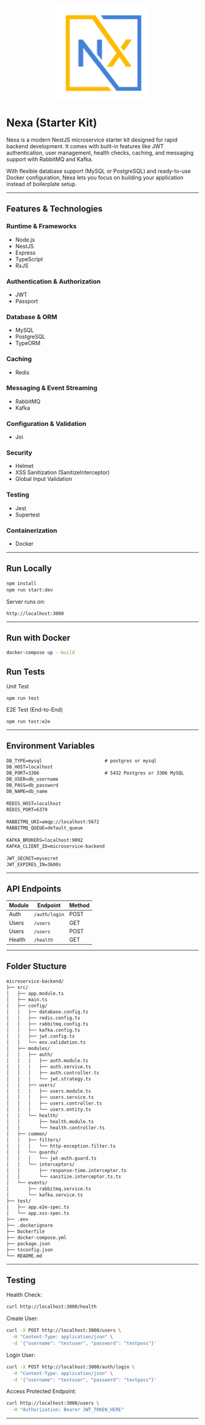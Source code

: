 <p align="center">
  <img src="./public/images/logo.png" alt="Nexa" width="250"/>
</p>

# Nexa (Starter Kit)

Nexa is a modern NestJS microservice starter kit designed for rapid backend development.
It comes with built-in features like JWT authentication, user management, health checks, caching, and messaging support with RabbitMQ and Kafka.

With flexible database support (MySQL or PostgreSQL) and ready-to-use Docker configuration, Nexa lets you focus on building your application instead of boilerplate setup.

---

## Features & Technologies

### Runtime & Frameworks

* Node.js
* NestJS
* Express
* TypeScript
* RxJS

### Authentication & Authorization

* JWT
* Passport

### Database & ORM

* MySQL
* PostgreSQL
* TypeORM

### Caching

* Redis

### Messaging & Event Streaming

* RabbitMQ
* Kafka

### Configuration & Validation

* Joi

### Security

* Helmet
* XSS Sanitization (SanitizeInterceptor)
* Global Input Validation

### Testing

* Jest
* Supertest

### Containerization

* Docker

---

## Run Locally

```bash
npm install
npm run start:dev
```

Server runs on:

```
http://localhost:3000
```

---

## Run with Docker

```bash
docker-compose up --build
```

## Run Tests

Unit Test

```
npm run test
```

E2E Test (End-to-End)

```
npm run test:e2e
```

---

## Environment Variables

```env
DB_TYPE=mysql						# postgres or mysql
DB_HOST=localhost
DB_PORT=3306						# 5432 Postgres or 3306 MySQL
DB_USER=db_username
DB_PASS=db_password
DB_NAME=db_name

REDIS_HOST=localhost
REDIS_PORT=6379

RABBITMQ_URI=amqp://localhost:5672
RABBITMQ_QUEUE=default_queue

KAFKA_BROKERS=localhost:9092
KAFKA_CLIENT_ID=microservice-backend

JWT_SECRET=mysecret
JWT_EXPIRES_IN=3600s

```

---

## API Endpoints

| Module | Endpoint      | Method |
| ------ | ------------- | ------ |
| Auth   | `/auth/login` | POST   |
| Users  | `/users`      | GET    |
| Users  | `/users`      | POST   |
| Health | `/health`     | GET    |

---

## Folder Stucture

```
microservice-backend/
├── src/
│   ├── app.module.ts
│   ├── main.ts
│   ├── config/
│   │   ├── database.config.ts
│   │   ├── redis.config.ts
│   │   ├── rabbitmq.config.ts
│   │   ├── kafka.config.ts
│   │   ├── jwt.config.ts
│   │   └── env.validation.ts
│   ├── modules/
│   │   ├── auth/
│   │   │   ├── auth.module.ts
│   │   │   ├── auth.service.ts
│   │   │   ├── auth.controller.ts
│   │   │   └── jwt.strategy.ts
│   │   ├── users/
│   │   │   ├── users.module.ts
│   │   │   ├── users.service.ts
│   │   │   ├── users.controller.ts
│   │   │   └── users.entity.ts
│   │   └── health/
│   │       ├── health.module.ts
│   │       └── health.controller.ts
│   ├── common/
│   │   ├── filters/
│   │   │   └── http-exception.filter.ts
│   │   └── guards/
│   │   │   └── jwt-auth.guard.ts
│   │   └── interceptors/
│   │       ├── response-time.interceptor.ts
│   │       └── sanitize.interceptor.ts.ts
│   └── events/
│       ├── rabbitmq.service.ts
│       └── kafka.service.ts
├── test/
│   ├── app.e2e-spec.ts
│   └── app.xss-spec.ts
├── .env
├── .dockerignore
├── Dockerfile
├── docker-compose.yml
├── package.json
├── tsconfig.json
└── README.md
```

---

## Testing

Health Check:

```bash
curl http://localhost:3000/health
```

Create User:

```bash
curl -X POST http://localhost:3000/users \
  -H "Content-Type: application/json" \
  -d '{"username": "testuser", "password": "testpass"}'
```

Login User:

```bash
curl -X POST http://localhost:3000/auth/login \
  -H "Content-Type: application/json" \
  -d '{"username": "testuser", "password": "testpass"}'
```

Access Protected Endpoint:

```bash
curl http://localhost:3000/users \
  -H "Authorization: Bearer JWT_TOKEN_HERE"
```

---
